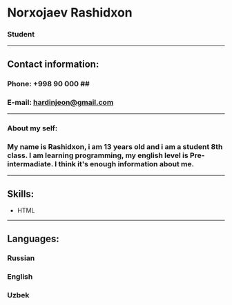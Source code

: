 # Norxojaev Rashidxon

### Student

******

## Contact information:
### Phone: +998 90 000 ## ##

### E-mail: hardinjeon@gmail.com

******

### About my self:

### My name is Rashidxon, i am 13 years old and i am a student 8th class. I am learning programming, my english level is Pre-intermadiate. I think it's enough information about me.

******

## Skills:

* HTML

******

## Languages:

### Russian

### English

### Uzbek

